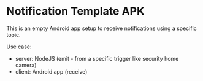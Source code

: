 # Notification Template APK

This is an empty Android app setup to receive notifications using a specific topic.

Use case:
- server: NodeJS (emit - from a specific trigger like security home camera)
- client: Android app (receive)
